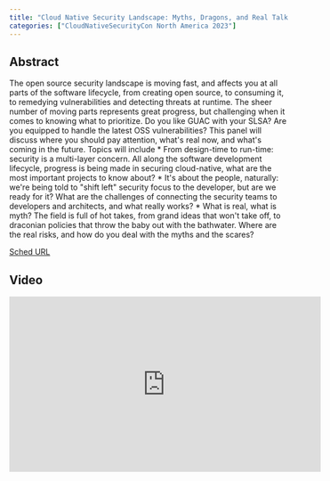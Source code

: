 ```yaml
---
title: "Cloud Native Security Landscape: Myths, Dragons, and Real Talk - Edd Wilder-James & Loris Degioanni, Sysdig; Kim Lewandowski, Chainguard; Isaac Hepworth, Google; Randall Degges, Snyk"
categories: ["CloudNativeSecurityCon North America 2023"]
---
```


## Abstract

The open source security landscape is moving fast, and affects you at all parts of the software lifecycle, from creating open source, to consuming it, to remedying vulnerabilities and detecting threats at runtime. The sheer number of moving parts represents great progress, but challenging when it comes to knowing what to prioritize. Do you like GUAC with your SLSA? Are you equipped to handle the latest OSS vulnerabilities? This panel will discuss where you should pay attention, what's real now, and what's coming in the future. Topics will include * From design-time to run-time: security is a multi-layer concern. All along the software development lifecycle, progress is being made in securing cloud-native, what are the most important projects to know about? * It's about the people, naturally: we're being told to "shift left" security focus to the developer, but are we ready for it? What are the challenges of connecting the security teams to developers and architects, and what really works? * What is real, what is myth? The field is full of hot takes, from grand ideas that won't take off, to draconian policies that throw the baby out with the bathwater. Where are the real risks, and how do you deal with the myths and the scares?

[Sched URL](https://cloudnativesecurityconna23.sched.com/event/bbefae91eb5d617c65c6f6c7c7b6a4e1)

## Video

<iframe width='560' height='315' src='https://www.youtube.com/embed/VR8-bTACl3g' frameborder='0' allow='accelerometer; autoplay; encrypted-media; gyroscope; picture-in-picture' allowfullscreen></iframe>
